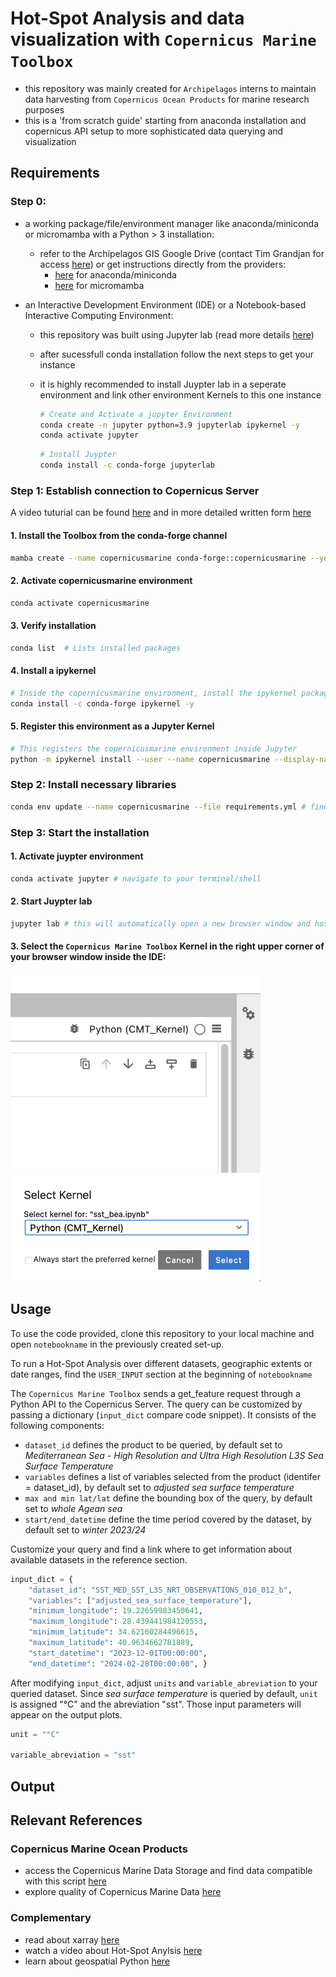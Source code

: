 # Hot-Spot Analysis and data visualization with `Copernicus Marine Toolbox`

- this repository was mainly created for `Archipelagos` interns to maintain data harvesting from `Copernicus Ocean Products` for marine research purposes
- this is a 'from scratch guide' starting from anaconda installation and copernicus API setup to more sophisticated data querying and visualization

## Requirements
### Step 0:
- a working package/file/environment manager like anaconda/miniconda or micromamba with a Python > 3 installation:
  - refer to the Archipelagos GIS Google Drive (contact Tim Grandjan for access [here](mailto:t.grandjean@archipelago.gr)) or get instructions directly from the providers:
    - [here](https://www.anaconda.com/download) for anaconda/miniconda
    - [here](https://mamba.readthedocs.io/en/latest/installation/micromamba-installation.html) for micromamba

- an Interactive Development Environment (IDE) or a Notebook-based Interactive Computing Environment:
  - this repository was built using Jupyter lab (read more details [here](https://jupyter.org))
  - after sucessfull conda installation follow the next steps to get your instance
  - it is highly recommended to install Juypter lab in a seperate environment and link other environment Kernels to this one instance
 
    ```bash
    # Create and Activate a jupyter Environment
    conda create -n jupyter python=3.9 jupyterlab ipykernel -y
    conda activate jupyter
    ```
    
    ```bash
    # Install Juypter
    conda install -c conda-forge jupyterlab
    ```

### Step 1: Establish connection to Copernicus Server

A video tuturial can be found [here](https://vimeo.com/943705586) and in more detailed written form [here](https://help.marine.copernicus.eu/en/articles/7970514-copernicus-marine-toolbox-installation)

#### **1. Install the Toolbox from the conda-forge channel**
```bash
mamba create --name copernicusmarine conda-forge::copernicusmarine --yes
```

#### **2. Activate copernicusmarine environment**
```bash
conda activate copernicusmarine
```

#### **3. Verify installation**
```bash
conda list  # Lists installed packages
```

#### **4. Install a ipykernel**
```bash
# Inside the copernicusmarine environment, install the ipykernel package
conda install -c conda-forge ipykernel -y
```

#### **5. Register this environment as a Jupyter Kernel**
```bash
# This registers the copernicusmarine environment inside Jupyter
python -m ipykernel install --user --name copernicusmarine --display-name "CMT_Kernel"
```

### Step 2: Install necessary libraries 
```bash
conda env update --name copernicusmarine --file requirements.yml # find requirments.yml in this repository
```

### Step 3: Start the installation

#### **1. Activate juypter environment**
```bash
conda activate jupyter # navigate to your terminal/shell 
```

#### **2. Start Juypter lab**
```bash
jupyter lab # this will automatically open a new browser window and host the Jupter IDE
```

#### **3. Select the `Copernicus Marine Toolbox` Kernel in the right upper corner of your browser window inside the IDE:**

<img src="images/explain1.png" alt="Description" width="400"/>      <img src="images/explain2.png" alt="Description" width="400"/>


## Usage

To use the code provided, clone this repository to your local machine and open `notebookname` in the previously created set-up.

To run a Hot-Spot Analysis over different datasets, geographic extents or date ranges, find the `USER_INPUT` section at the beginning of `notebookname`

The  `Copernicus Marine Toolbox` sends a get_feature request through a Python API to the Copernicus Server. The query can be customized by passing a dictionary (`input_dict` compare code snippet). It consists of the following components:
  - `dataset_id` defines the product to be queried, by default set to *Mediterranean Sea - High Resolution and Ultra High Resolution L3S Sea Surface Temperature*
  - `variables` defines a list of variables selected from the product (identifer = dataset_id), by default set to *adjusted sea surface temperature*
  - `max and min lat/lat` define the bounding box of the query, by default set to *whole Agean sea*
  - `start/end_datetime` define the time period covered by the dataset, by default set to *winter 2023/24*

Customize your query and find a link where to get information about available datasets in the reference section.

```python
input_dict = {
    "dataset_id": "SST_MED_SST_L3S_NRT_OBSERVATIONS_010_012_b", 
    "variables": ["adjusted_sea_surface_temperature"], 
    "minimum_longitude": 19.22659983450641, 
    "maximum_longitude": 28.439441984120553, 
    "minimum_latitude": 34.62160284496615, 
    "maximum_latitude": 40.9634662781889, 
    "start_datetime": "2023-12-01T00:00:00", 
    "end_datetime": "2024-02-28T00:00:00", }
```

After modifying `input_dict`, adjust `units` and `variable_abreviation` to your queried dataset. Since *sea surface temperature* is queried by default, `unit` is assigned "°C" and the abreviation "sst". Those input parameters will appear on the output plots. 

```python
unit = "°C"

variable_abreviation = "sst"
```

## Output

## Relevant References

### Copernicus Marine Ocean Products

- access the Copernicus Marine Data Storage and find data compatible with this script [here](https://data.marine.copernicus.eu/products)
- explore quality of Copernicus Marine Data [here](https://pqd.mercator-ocean.fr/?pk_vid=161106812679b150)

### Complementary 

- read about xarray [here](https://docs.xarray.dev/en/stable/getting-started-guide/installing.html)
- watch a video about Hot-Spot Anylsis [here](https://www.youtube.com/watch?v=sjLyJW95fHM)
- learn about geospatial Python [here](https://geog-312.gishub.org)
